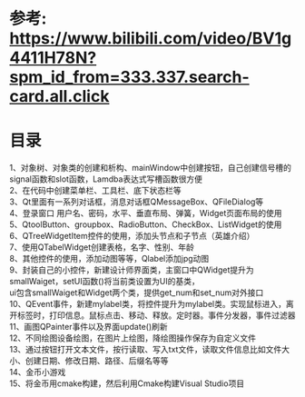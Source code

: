 # 参考:   https://www.bilibili.com/video/BV1g4411H78N?spm_id_from=333.337.search-card.all.click<br>
# 目录
1、对象树、对象类的创建和析构、mainWindow中创建按钮，自己创建信号槽的signal函数和slot函数，Lamdba表达式写槽函数很方便<br>
2、在代码中创建菜单栏、工具栏、底下状态栏等<br>
3、Qt里面有一系列对话框，消息对话框QMessageBox、QFileDialog等<br>
4、登录窗口 用户名、密码，水平、垂直布局、弹簧，Widget页面布局的使用<br>
5、QtoolButton、groupbox、RadioButton、CheckBox、ListWidget的使用<br>
6、QTreeWidgetItem控件的使用，添加头节点和子节点（英雄介绍）<br>
7、使用QTabelWidget创建表格，名字、性别、年龄<br>
8、其他控件的使用，添加动图等等，Qlabel添加jpg动图<br>
9、封装自己的小控件，新建设计师界面类，主窗口中QWidget提升为smallWaiget，setUI函数()将当前类设置为UI的基类，<br>
      ui包含smallWaiget和Widget两个类，提供get_num和set_num对外接口<br>
10、QEvent事件，新建mylabel类，将控件提升为mylabel类。实现鼠标进入，离开标签时，打印信息。鼠标点击、移动、释放。定时器。事件分发器，事件过滤器<br>
11、画图QPainter事件以及界面update()刷新<br>
12、不同绘图设备绘图，在图片上绘图，降绘图操作保存为自定义文件<br>
13、通过按钮打开文本文件，按行读取、写入txt文件，读取文件信息比如文件大小、创建日期、修改日期、路径、后缀名等等<br>
14、金币小游戏<br>
15、将金币用cmake构建，然后利用Cmake构建Visual Studio项目<br>